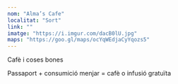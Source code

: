 ```yaml
---
nom: "Alma’s Cafe"
localitat: "Sort"
link: ""
imatge: "https://i.imgur.com/dacB0lU.jpg"
maps: "https://goo.gl/maps/ocYqWEdjaCyYqozs5"
---
```


Cafè i coses bones

Passaport + consumició menjar = cafè o infusió gratuïta
